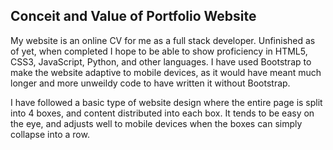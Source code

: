 ## Conceit and Value of Portfolio Website

My website is an online CV for me as a full stack developer. Unfinished as of yet, when completed I hope to be able to show proficiency in HTML5, CSS3, JavaScript, Python, and other languages. I have used Bootstrap to make the website adaptive to mobile devices, as it would have meant much longer and more unweildy code to have written it without Bootstrap.

I have followed a basic type of website design where the entire page is split into 4 boxes, and content distributed into each box. It tends to be easy on the eye, and adjusts well to mobile devices when the boxes can simply collapse into a row.